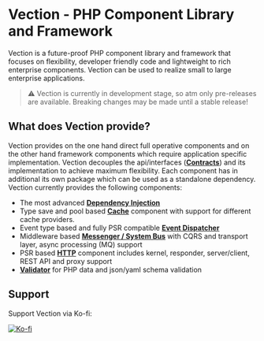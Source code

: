 # Vection - PHP Component Library and Framework

Vection is a future-proof PHP component library and framework that focuses on flexibility, developer friendly code and lightweight to rich enterprise components.
Vection can be used to realize small to large enterprise applications.

> :warning: Vection is currently in development stage, so atm only pre-releases are available. Breaking changes may be made until a 
stable release!

## What does Vection provide?

Vection provides on the one hand direct full operative components and on the other hand framework components which require application specific implementation. 
Vection decouples the api/interfaces (**[Contracts](https://github.com/Vection-Framework/Contracts)**) 
and its implementation to achieve maximum flexibility. Each component has in additional its own package which can be used as a standalone dependency. Vection currently provides the following components:

* The most advanced **[Dependency Injection](https://github.com/Vection-Framework/DependencyInjection)**
* Type save and pool based **[Cache](https://github.com/Vection-Framework/Cache)** component with support 
  for different cache providers.
* Event type based and fully PSR compatible **[Event Dispatcher](https://github.com/Vection-Framework/Event)**
* Middleware based **[Messenger / System Bus](https://github.com/Vection-Framework/Messenger)** with CQRS 
  and transport layer, async processing (MQ) support
* PSR based **[HTTP](https://github.com/Vection-Framework/Http)** component includes kernel, responder, 
  server/client, REST API and proxy support
* **[Validator](https://github.com/Vection-Framework/Validator)** for PHP data and json/yaml schema validation

## Support

Support Vection via Ko-fi:

[![Ko-fi](https://cdn.ko-fi.com/cdn/kofi3.png)](https://ko-fi.com/vection)
